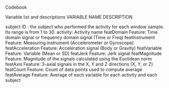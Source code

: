 Codebook

Variable list and descriptions
VARIABLE NAME                           DESCRIPTION 

subject	ID :                            the subject who performed the activity for each window sample. Its range is from 1 to 30.
activity:           	                  Activity name
featDomain	Feature:                    Time domain signal or frequency domain signal (Time or Freq)
featInstrument	Feature:                Measuring instrument (Accelerometer or Gyroscope)
featAcceleration	Feature:              Acceleration signal (Body or Gravity)
featVariable	Feature:                  Variable (Mean or SD)
featJerk	Feature:                      Jerk signal
featMagnitude	Feature:                  Magnitude of the signals calculated using the Euclidean norm
featAxis	Feature:                      3-axial signals in the X, Y and Z directions (X, Y, or Z)
featCount	Feature:                      Count of data points used to compute average
featAverage	Feature:                    Average of each variable for each activity and each subject
